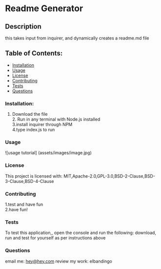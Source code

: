# Readme Generator
## Description    
this takes input from inquirer, and dynamically creates a readme.md file
## Table of Contents:
* [Installation](#installation)
* [Usage](#usage)
* [License](#license)
* [Contributing](#contributing)
* [Tests](#tests)
* [Questions](#questions)
### Installation:
1. Download the file <br />2. Run in any terminal with Node.js installed<br />3.install inquirer through NPM<br />4.type index.js to run
### Usage
![usage tutorial] (assets/images/image.jpg)
### License
This project is licensed with:
MIT,Apache-2.0,GPL-3.0,BSD-2-Clause,BSD-3-Clause,BSD-4-Clause
### Contributing
1.test and have fun<br />2.have fun!
### Tests
To test this application,, open the console and run the following:
download, run and test for yourself as per instructions above
### Questions
email me: hey@hey.com
review my work: elbandingo
